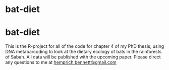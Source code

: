 # bat-diet
# bat-diet
This is the R-project for all of the code for chapter 4 of my PhD thesis, using DNA metabarcoding to look at the dietary ecology of bats in the rainforests of Sabah. All data will be published with the upcoming paper. Please direct any questions to me at hemprich.bennett@gmail.com